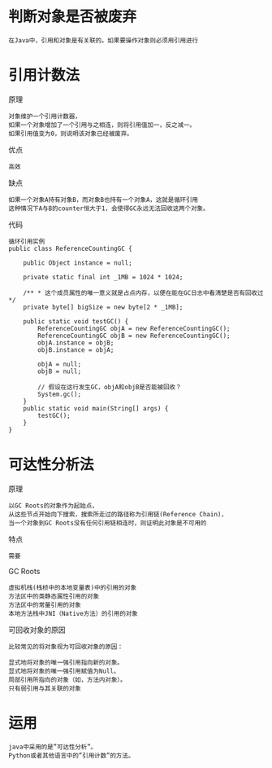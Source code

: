 

# 判断对象是否被废弃

    在Java中，引用和对象是有关联的。如果要操作对象则必须用引用进行



# 引用计数法


原理

    对象维护一个引用计数器，
    如果一个对象增加了一个引用与之相连，则将引用值加一，反之减一。
    如果引用值变为0，则说明该对象已经被废弃。

优点

    高效

缺点
    
    如果一个对象A持有对象B，而对象B也持有一个对象A，这就是循环引用
    这种情况下A与B的counter恒大于1，会使得GC永远无法回收这两个对象。

代码

    循环引用实例
    public class ReferenceCountingGC {

        public Object instance = null;

        private static final int _1MB = 1024 * 1024;

        /** * 这个成员属性的唯一意义就是占点内存，以便在能在GC日志中看清楚是否有回收过 */
        private byte[] bigSize = new byte[2 * _1MB];

        public static void testGC() {
            ReferenceCountingGC objA = new ReferenceCountingGC();
            ReferenceCountingGC objB = new ReferenceCountingGC();
            objA.instance = objB;
            objB.instance = objA;

            objA = null;
            objB = null;

            // 假设在这行发生GC，objA和objB是否能被回收？
            System.gc();
        }
        public static void main(String[] args) {
            testGC();
        }
    }


# 可达性分析法

原理

    以GC Roots的对象作为起始点，
    从这些节点开始向下搜索，搜索所走过的路径称为引用链(Reference Chain)，
    当一个对象到GC Roots没有任何引用链相连时，则证明此对象是不可用的

特点

    需要

GC Roots

    虚拟机栈(栈桢中的本地变量表)中的引用的对象
    方法区中的类静态属性引用的对象
    方法区中的常量引用的对象
    本地方法栈中JNI（Native方法）的引用的对象

可回收对象的原因

    比较常见的将对象视为可回收对象的原因：

    显式地将对象的唯一强引用指向新的对象。
    显式地将对象的唯一强引用赋值为Null。
    局部引用所指向的对象（如，方法内对象）。
    只有弱引用与其关联的对象


# 运用

    java中采用的是”可达性分析”。
    Python或者其他语言中的”引用计数”的方法。 
    
 

 
